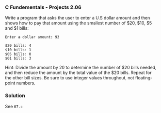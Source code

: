 ### C Fundementals - Projects 2.06

Write a program that asks the user to enter a U.S dollar amount and then shows how to pay that amount using the smallest number of $20, $10, $5 and $1 bills:

```
Enter a dollar amount: 93

$20 bills: 4
$10 bills: 1
$05 bills: 0
$01 bills: 3

```

Hint: Divide the amount by 20 to determine the number of $20 bills needed, and then reduce the amount by the total value of the $20 bills.
Repeat for the other bill sizes. Be sure to use integer values throughout, not floating-point numbers.

### Solution

See ```07.c```
